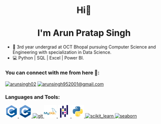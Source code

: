 <h1 align="center">Hi👋</h1>
<h1 align="center">I'm Arun Pratap Singh</h1>

- 🔭 3rd year undergrad at OCT Bhopal pursuing Computer Science and Engineering with specialization in Data Science.
- 💻 Python | SQL | Excel | Power BI.


<h3 align="left">You can connect with me from here 📧:</h3>
<p align="left">
<a href="https://linkedin.com/in/arunsingh02" target="blank"><img align="center" src="https://raw.githubusercontent.com/rahuldkjain/github-profile-readme-generator/master/src/images/icons/Social/linked-in-alt.svg" alt="arunsingh02" height="30" width="40" /></a>
<a href="https://arunsingh952001@gmail.com"target="blank"><img align="center" src="https://www.google.com/url?sa=i&url=https%3A%2F%2Fwww.iconfinder.com%2Ficons%2F4202011%2Femail_gmail_mail_logo_social_social_media_icon&psig=AOvVaw1M5OWtOKTj4co3PwVLIPLN&ust=1708691539766000&source=images&cd=vfe&opi=89978449&ved=0CBMQjRxqFwoTCLDbrq36voQDFQAAAAAdAAAAABAE" alt="arunsingh952001@gmail.com" height="30" width="40" /></a>

</p>

<h3 align="left">Languages and Tools:</h3>
<p align="left"> <a href="https://www.cprogramming.com/" target="_blank" rel="noreferrer"> <img src="https://raw.githubusercontent.com/devicons/devicon/master/icons/c/c-original.svg" alt="c" width="40" height="40"/> </a> <a href="https://www.w3schools.com/cpp/" target="_blank" rel="noreferrer"> <img src="https://raw.githubusercontent.com/devicons/devicon/master/icons/cplusplus/cplusplus-original.svg" alt="cplusplus" width="40" height="40"/> </a> <a href="https://git-scm.com/" target="_blank" rel="noreferrer"> <img src="https://www.vectorlogo.zone/logos/git-scm/git-scm-icon.svg" alt="git" width="40" height="40"/> </a> <a href="https://www.mysql.com/" target="_blank" rel="noreferrer"> <img src="https://raw.githubusercontent.com/devicons/devicon/master/icons/mysql/mysql-original-wordmark.svg" alt="mysql" width="40" height="40"/> </a> <a href="https://pandas.pydata.org/" target="_blank" rel="noreferrer"> <img src="https://raw.githubusercontent.com/devicons/devicon/2ae2a900d2f041da66e950e4d48052658d850630/icons/pandas/pandas-original.svg" alt="pandas" width="40" height="40"/> </a> <a href="https://www.python.org" target="_blank" rel="noreferrer"> <img src="https://raw.githubusercontent.com/devicons/devicon/master/icons/python/python-original.svg" alt="python" width="40" height="40"/> </a> <a href="https://scikit-learn.org/" target="_blank" rel="noreferrer"> <img src="https://upload.wikimedia.org/wikipedia/commons/0/05/Scikit_learn_logo_small.svg" alt="scikit_learn" width="40" height="40"/> </a> <a href="https://seaborn.pydata.org/" target="_blank" rel="noreferrer"> <img src="https://seaborn.pydata.org/_images/logo-mark-lightbg.svg" alt="seaborn" width="40" height="40"/> </a> </p>

